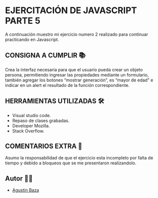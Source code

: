 # EJERCITACIÓN DE JAVASCRIPT PARTE 5  
A continuación muestro mi ejercicio numero 2 realizado para continuar practicando en Javascript.


## CONSIGNA A CUMPLIR 📚

 Crea la interfaz necesaria para que el usuario pueda crear un objeto persona, permitiendo ingresar las propiedades mediante un formulario, también agregar los botones “mostrar generación”, es “mayor de edad” e indicar en un alert el resultado de la función correspondiente.


## HERRAMIENTAS UTILIZADAS 🛠

- Visual studio code.
- Repaso de clases grabadas.
- Developer Mozilla.
- Stack Overflow.

## COMENTARIOS EXTRA 📌

Asumo la responsabilidad de que el ejercicio esta incompleto por falta de tiempo y debido a bloqueos que se me presentaron realizandolo.


## Autor 🙋‍♂️
- [Agustin Baza](https://github.com/agustinbaza)
